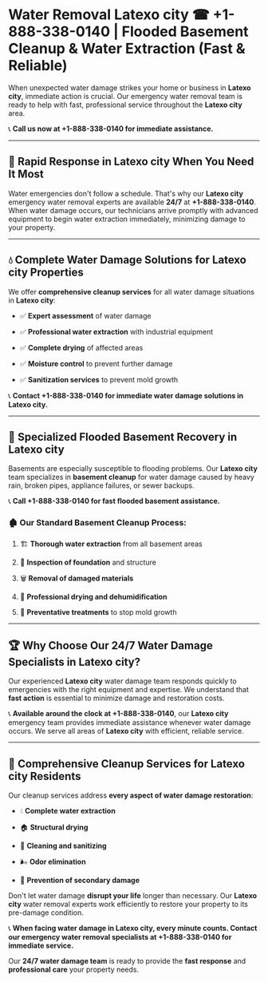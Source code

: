# Water Removal Latexo city ☎ +1-888-338-0140 | Flooded Basement Cleanup & Water Extraction (Fast & Reliable)

When unexpected water damage strikes your home or business in **Latexo city**, immediate action is crucial. Our emergency water removal team is ready to help with fast, professional service throughout the **Latexo city** area. 

📞 **Call us now at +1-888-338-0140 for immediate assistance.**
---
## 🚀 Rapid Response in Latexo city When You Need It Most
Water emergencies don't follow a schedule. That's why our **Latexo city** emergency water removal experts are available **24/7** at **+1-888-338-0140**. When water damage occurs, our technicians arrive promptly with advanced equipment to begin water extraction immediately, minimizing damage to your property.
---
## 💧 Complete Water Damage Solutions for Latexo city Properties
We offer **comprehensive cleanup services** for all water damage situations in **Latexo city**:
- ✅ **Expert assessment** of water damage  
- ✅ **Professional water extraction** with industrial equipment  
- ✅ **Complete drying** of affected areas  
- ✅ **Moisture control** to prevent further damage  
- ✅ **Sanitization services** to prevent mold growth  
📞 **Contact +1-888-338-0140 for immediate water damage solutions in Latexo city.**
---
## 🌊 Specialized Flooded Basement Recovery in Latexo city
Basements are especially susceptible to flooding problems. Our **Latexo city** team specializes in **basement cleanup** for water damage caused by heavy rain, broken pipes, appliance failures, or sewer backups. 
📞 **Call +1-888-338-0140 for fast flooded basement assistance.**
### 🏚️ Our Standard Basement Cleanup Process:
1. 🏗️ **Thorough water extraction** from all basement areas  
2. 🔎 **Inspection of foundation** and structure  
3. 🗑️ **Removal of damaged materials**  
4. 💨 **Professional drying and dehumidification**  
5. 🚫 **Preventative treatments** to stop mold growth  
---
## 🏆 Why Choose Our 24/7 Water Damage Specialists in Latexo city?
Our experienced **Latexo city** water damage team responds quickly to emergencies with the right equipment and expertise. We understand that **fast action** is essential to minimize damage and restoration costs.
📞 **Available around the clock at +1-888-338-0140**, our **Latexo city** emergency team provides immediate assistance whenever water damage occurs. We serve all areas of **Latexo city** with efficient, reliable service.
---
## 🧹 Comprehensive Cleanup Services for Latexo city Residents
Our cleanup services address **every aspect of water damage restoration**:
- 💧 **Complete water extraction**  
- 🏠 **Structural drying**  
- 🧼 **Cleaning and sanitizing**  
- 🌬️ **Odor elimination**  
- 🚫 **Prevention of secondary damage**  
Don't let water damage **disrupt your life** longer than necessary. Our **Latexo city** water removal experts work efficiently to restore your property to its pre-damage condition.
📞 **When facing water damage in Latexo city, every minute counts. Contact our emergency water removal specialists at +1-888-338-0140 for immediate service.**
Our **24/7 water damage team** is ready to provide the **fast response** and **professional care** your property needs.
